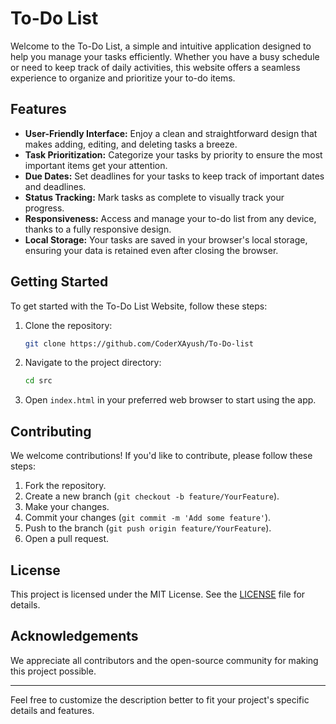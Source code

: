 # To-Do List

Welcome to the To-Do List, a simple and intuitive application designed to help you manage your tasks efficiently. Whether you have a busy schedule or need to keep track of daily activities, this website offers a seamless experience to organize and prioritize your to-do items.

## Features

- **User-Friendly Interface:** Enjoy a clean and straightforward design that makes adding, editing, and deleting tasks a breeze.
- **Task Prioritization:** Categorize your tasks by priority to ensure the most important items get your attention.
- **Due Dates:** Set deadlines for your tasks to keep track of important dates and deadlines.
- **Status Tracking:** Mark tasks as complete to visually track your progress.
- **Responsiveness:** Access and manage your to-do list from any device, thanks to a fully responsive design.
- **Local Storage:** Your tasks are saved in your browser's local storage, ensuring your data is retained even after closing the browser.

## Getting Started

To get started with the To-Do List Website, follow these steps:

1. Clone the repository:
   ```bash
   git clone https://github.com/CoderXAyush/To-Do-list
   ```

2. Navigate to the project directory:
   ```bash
   cd src
   ```

3. Open `index.html` in your preferred web browser to start using the app.

## Contributing

We welcome contributions! If you'd like to contribute, please follow these steps:

1. Fork the repository.
2. Create a new branch (`git checkout -b feature/YourFeature`).
3. Make your changes.
4. Commit your changes (`git commit -m 'Add some feature'`).
5. Push to the branch (`git push origin feature/YourFeature`).
6. Open a pull request.

## License

This project is licensed under the MIT License. See the [LICENSE](LICENSE) file for details.

## Acknowledgements

We appreciate all contributors and the open-source community for making this project possible.

---

Feel free to customize the description better to fit your project's specific details and features.
